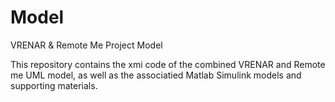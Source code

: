 # Model
VRENAR &amp; Remote Me Project Model

This repository contains the xmi code of the combined VRENAR and Remote me UML model, as well as the associatied Matlab Simulink models and supporting materials.
